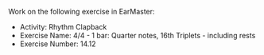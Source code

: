 Work on the following exercise in EarMaster:
- Activity: Rhythm Clapback
- Exercise Name: 4/4 - 1 bar: Quarter notes, 16th Triplets - including rests
- Exercise Number: 14.12
